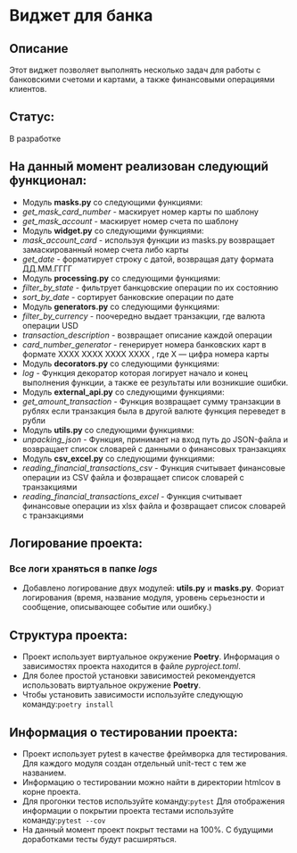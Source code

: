 # Виджет для банка
## Описание
Этот виджет позволяет выполнять несколько задач для работы с банковскими счетоми и картами, а также финансовыми операциями клиентов.

## Статус:
В разработке



## На данный момент реализован следующий функционал:
- Модуль **masks.py** со следующими функциями:
- *get_mask_card_number* - маскирует номер карты по шаблону
- *get_mask_account* - маскирует номер счета по шаблону
- Модуль **widget.py** со следующими функциями:
- *mask_account_card* - используя функции из masks.py возвращает замаскированный номер счета либо карты
- *get_date* - форматирует строку с датой, возвращая дату формата ДД.ММ.ГГГГ
- Модуль **processing.py** со следующими функциями:
- *filter_by_state* - фильтрует банкцовские операции по их состоянию
- *sort_by_date* - сортирует банковские операции по дате
- Модуль **generators.py** со следующими функциями:
- *filter_by_currency* - поочередно выдает транзакции, где валюта операции USD
- *transaction_description* - возвращает описание каждой операции
- *card_number_generator* - генерирует номера банковских карт в формате XXXX XXXX XXXX XXXX
    , где X — цифра номера карты
- Модуль **decorators.py** со следующими функциями:
- *log* - Функция декоратор которая логирует начало и конец выполнения функции,
     а также ее результаты или возникшие ошибки.
- Модуль **external_api.py** со следующими функциями:
- *get_amount_transaction* - Функция возвращает сумму транзакции в рублях если транзакция была в другой валюте функция переведет в рубли
- Модуль **utils.py** со следующими функциями:
- *unpacking_json* - Функция, принимает на вход путь до JSON-файла и возвращает список словарей с данными о финансовых транзакциях
-  Модуль **csv_excel.py** со следующими функциями:
- *reading_financial_transactions_csv* - Функция считывает финансовые операции из CSV файла и фозвращает список словарей с транзакциями
- *reading_financial_transactions_excel* - Функция считывает финансовые операции из xlsx файла и фозвращает список словарей с транзакциями
## Логирование проекта:
### Все логи храняться в папке *logs* 
- Добавлено логирование двух модулей: **utils.py** и **masks.py**. Фориат логирования (время, название модуля, уровень серьезности и сообщение, описывающее событие или ошибку.)
## Структура проекта:
- Проект использует виртуальное окружение **Poetry**. Информация о зависимостях проекта находится в файле *pyproject.toml*.
- Для более простой установки зависимостей рекомендуется использовать виртуальное окружение **Poetry**.
- Чтобы установить зависимости используйте следующую команду:`poetry install`
## Информация о тестировании проекта:
- Проект использует pytest в качестве фреймворка для тестирования. Для каждого модуля создан отдельный unit-тест с тем же названием.
- Информацию о тестировании можно найти в директории htmlcov в корне проекта.
- Для прогонки тестов используйте команду:`pytest`
Для отображения информации о покрытии проекта тестами используйте команду:`pytest --cov`
- На данный момент проект покрыт тестами на 100%. С будущими доработками тесты будут расширяться.
